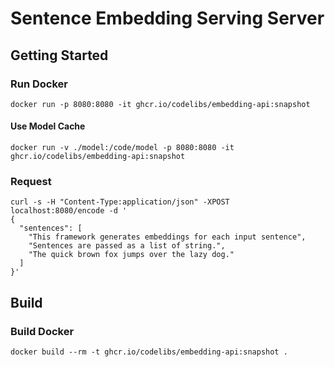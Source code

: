 # Sentence Embedding Serving Server

## Getting Started

### Run Docker

```
docker run -p 8080:8080 -it ghcr.io/codelibs/embedding-api:snapshot
```

#### Use Model Cache

```
docker run -v ./model:/code/model -p 8080:8080 -it ghcr.io/codelibs/embedding-api:snapshot
```

### Request

```
curl -s -H "Content-Type:application/json" -XPOST localhost:8080/encode -d '
{
  "sentences": [
    "This framework generates embeddings for each input sentence",
    "Sentences are passed as a list of string.",
    "The quick brown fox jumps over the lazy dog."
  ]
}'
```

## Build

### Build Docker

```
docker build --rm -t ghcr.io/codelibs/embedding-api:snapshot .
```

